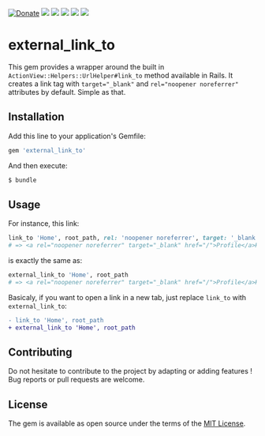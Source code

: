 [![Donate](https://img.shields.io/badge/Donate-PayPal-green.svg)](https://www.paypal.me/guillaumebriday)
![](https://github.com/guillaumebriday/external_link_to/workflows/Lint/badge.svg)
![](https://github.com/guillaumebriday/external_link_to/workflows/Test/badge.svg)
[![](https://img.shields.io/gem/dt/external_link_to.svg)](https://rubygems.org/gems/external_link_to)
[![](https://img.shields.io/gem/v/external_link_to.svg)](https://rubygems.org/gems/external_link_to)
[![](https://img.shields.io/github/license/guillaumebriday/external_link_to.svg)](https://github.com/guillaumebriday/external_link_to)

# external_link_to

This gem provides a wrapper around the built in `ActionView::Helpers::UrlHelper#link_to` method available in Rails.
It creates a link tag with `target="_blank"` and `rel="noopener noreferrer"` attributes by default. Simple as that.

## Installation

Add this line to your application's Gemfile:

```ruby
gem 'external_link_to'
```

And then execute:
```bash
$ bundle
```

## Usage

For instance, this link:
```ruby
link_to 'Home', root_path, rel: 'noopener noreferrer', target: '_blank'
# => <a rel="noopener noreferrer" target="_blank" href="/">Profile</a>Home
```

is exactly the same as:
```ruby
external_link_to 'Home', root_path
# => <a rel="noopener noreferrer" target="_blank" href="/">Profile</a>Home
```

Basicaly, if you want to open a link in a new tab, just replace `link_to` with `external_link_to`:

```diff
- link_to 'Home', root_path
+ external_link_to 'Home', root_path
```

## Contributing

Do not hesitate to contribute to the project by adapting or adding features ! Bug reports or pull requests are welcome.

## License

The gem is available as open source under the terms of the [MIT License](https://opensource.org/licenses/MIT).
